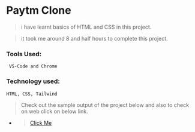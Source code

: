 # Paytm Clone

> i have learnt basics of HTML and CSS in this project.

> it took me around 8 and half hours to complete this project.

### Tools Used:

     VS-Code and Chrome

### Technology used:

    HTML, CSS, Tailwind

> Check out the sample output of the project below and also to check on web click on below link.

- > [Click Me](https://delicate-puppy-a3f3c8.netlify.app/)

